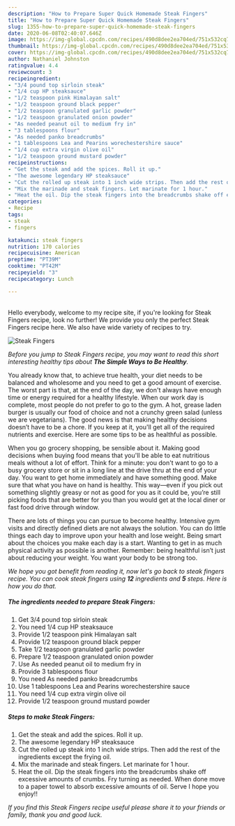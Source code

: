 ```yaml
---
description: "How to Prepare Super Quick Homemade Steak Fingers"
title: "How to Prepare Super Quick Homemade Steak Fingers"
slug: 1355-how-to-prepare-super-quick-homemade-steak-fingers
date: 2020-06-08T02:40:07.646Z
image: https://img-global.cpcdn.com/recipes/490d8dee2ea704ed/751x532cq70/steak-fingers-recipe-main-photo.jpg
thumbnail: https://img-global.cpcdn.com/recipes/490d8dee2ea704ed/751x532cq70/steak-fingers-recipe-main-photo.jpg
cover: https://img-global.cpcdn.com/recipes/490d8dee2ea704ed/751x532cq70/steak-fingers-recipe-main-photo.jpg
author: Nathaniel Johnston
ratingvalue: 4.4
reviewcount: 3
recipeingredient:
- "3/4 pound top sirloin steak"
- "1/4 cup HP steaksauce"
- "1/2 teaspoon pink Himalayan salt"
- "1/2 teaspoon ground black pepper"
- "1/2 teaspoon granulated garlic powder"
- "1/2 teaspoon granulated onion powder"
- "As needed peanut oil to medium fry in"
- "3 tablespoons flour"
- "As needed panko breadcrumbs"
- "1 tablespoons Lea and Pearins worechestershire sauce"
- "1/4 cup extra virgin olive oil"
- "1/2 teaspoon ground mustard powder"
recipeinstructions:
- "Get the steak and add the spices. Roll it up."
- "The awesome legendary HP steaksauce"
- "Cut the rolled up steak into 1 inch wide strips. Then add the rest of the ingredients except the frying oil."
- "Mix the marinade and steak fingers. Let marinate for 1 hour."
- "Heat the oil. Dip the steak fingers into the breadcrumbs shake off excessive amounts of crumbs. Fry turning as needed. When done move to a paper towel to absorb excessive amounts of oil. Serve I hope you enjoy!!"
categories:
- Recipe
tags:
- steak
- fingers

katakunci: steak fingers 
nutrition: 170 calories
recipecuisine: American
preptime: "PT39M"
cooktime: "PT42M"
recipeyield: "3"
recipecategory: Lunch

---
```

<br>
Hello everybody, welcome to my recipe site, if you're looking for Steak Fingers recipe, look no further! We provide you only the perfect Steak Fingers recipe here. We also have wide variety of recipes to try.
<br>


![Steak Fingers](https://img-global.cpcdn.com/recipes/490d8dee2ea704ed/751x532cq70/steak-fingers-recipe-main-photo.jpg)

<i>Before you jump to Steak Fingers recipe, you may want to read this short interesting healthy tips about <strong>The Simple Ways to Be Healthy</strong>.</i>

You already know that, to achieve true health, your diet needs to be balanced and wholesome and you need to get a good amount of exercise. The worst part is that, at the end of the day, we don't always have enough time or energy required for a healthy lifestyle. When our work day is complete, most people do not prefer to go to the gym. A hot, grease laden burger is usually our food of choice and not a crunchy green salad (unless we are vegetarians). The good news is that making healthy decisions doesn’t have to be a chore. If you keep at it, you'll get all of the required nutrients and exercise. Here are some tips to be as healthful as possible.

When you go grocery shopping, be sensible about it. Making good decisions when buying food means that you'll be able to eat nutritious meals without a lot of effort. Think for a minute: you don't want to go to a busy grocery store or sit in a long line at the drive thru at the end of your day. You want to get home immediately and have something good. Make sure that what you have on hand is healthy. This way—even if you pick out something slightly greasy or not as good for you as it could be, you’re still picking foods that are better for you than you would get at the local diner or fast food drive through window.

There are lots of things you can pursue to become healthy. Intensive gym visits and directly defined diets are not always the solution. You can do little things each day to improve upon your health and lose weight. Being smart about the choices you make each day is a start. Wanting to get in as much physical activity as possible is another. Remember: being healthful isn’t just about reducing your weight. You want your body to be strong too. 


<i>We hope you got benefit from reading it, now let's go back to steak fingers recipe. You can cook steak fingers using <strong>12</strong> ingredients and <strong>5</strong> steps. Here is how you do that.
</i>

##### The ingredients needed to prepare Steak Fingers:

1. Get 3/4 pound top sirloin steak
1. You need 1/4 cup HP steaksauce
1. Provide 1/2 teaspoon pink Himalayan salt
1. Provide 1/2 teaspoon ground black pepper
1. Take 1/2 teaspoon granulated garlic powder
1. Prepare 1/2 teaspoon granulated onion powder
1. Use As needed peanut oil to medium fry in
1. Provide 3 tablespoons flour
1. You need As needed panko breadcrumbs
1. Use 1 tablespoons Lea and Pearins worechestershire sauce
1. You need 1/4 cup extra virgin olive oil
1. Provide 1/2 teaspoon ground mustard powder


##### Steps to make Steak Fingers:

1. Get the steak and add the spices. Roll it up.
1. The awesome legendary HP steaksauce
1. Cut the rolled up steak into 1 inch wide strips. Then add the rest of the ingredients except the frying oil.
1. Mix the marinade and steak fingers. Let marinate for 1 hour.
1. Heat the oil. Dip the steak fingers into the breadcrumbs shake off excessive amounts of crumbs. Fry turning as needed. When done move to a paper towel to absorb excessive amounts of oil. Serve I hope you enjoy!!


<i>If you find this Steak Fingers recipe useful please share it to your friends or family, thank you and good luck.</i>
